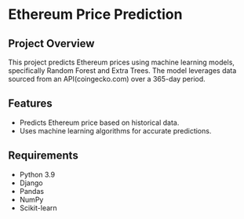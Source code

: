 # Ethereum Price Prediction

## Project Overview
This project predicts Ethereum prices using machine learning models, specifically Random Forest and Extra Trees. The model leverages data sourced from an API(coingecko.com) over a 365-day period.

## Features
- Predicts Ethereum price based on historical data.
- Uses machine learning algorithms for accurate predictions.

## Requirements
- Python 3.9
- Django
- Pandas
- NumPy
- Scikit-learn
